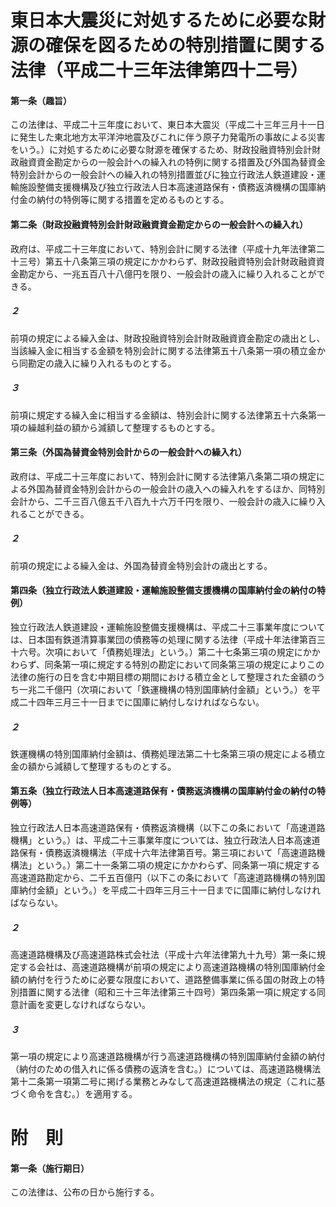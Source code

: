 # 東日本大震災に対処するために必要な財源の確保を図るための特別措置に関する法律（平成二十三年法律第四十二号）
#### 第一条（趣旨）
この法律は、平成二十三年度において、東日本大震災（平成二十三年三月十一日に発生した東北地方太平洋沖地震及びこれに伴う原子力発電所の事故による災害をいう。）に対処するために必要な財源を確保するため、財政投融資特別会計財政融資資金勘定からの一般会計への繰入れの特例に関する措置及び外国為替資金特別会計からの一般会計への繰入れの特別措置並びに独立行政法人鉄道建設・運輸施設整備支援機構及び独立行政法人日本高速道路保有・債務返済機構の国庫納付金の納付の特例等に関する措置を定めるものとする。
#### 第二条（財政投融資特別会計財政融資資金勘定からの一般会計への繰入れ）
政府は、平成二十三年度において、特別会計に関する法律（平成十九年法律第二十三号）第五十八条第三項の規定にかかわらず、財政投融資特別会計財政融資資金勘定から、一兆五百八十八億円を限り、一般会計の歳入に繰り入れることができる。
##### ２
前項の規定による繰入金は、財政投融資特別会計財政融資資金勘定の歳出とし、当該繰入金に相当する金額を特別会計に関する法律第五十八条第一項の積立金から同勘定の歳入に繰り入れるものとする。
##### ３
前項に規定する繰入金に相当する金額は、特別会計に関する法律第五十六条第一項の繰越利益の額から減額して整理するものとする。
#### 第三条（外国為替資金特別会計からの一般会計への繰入れ）
政府は、平成二十三年度において、特別会計に関する法律第八条第二項の規定による外国為替資金特別会計からの一般会計の歳入への繰入れをするほか、同特別会計から、二千三百八億五千八百九十六万千円を限り、一般会計の歳入に繰り入れることができる。
##### ２
前項の規定による繰入金は、外国為替資金特別会計の歳出とする。
#### 第四条（独立行政法人鉄道建設・運輸施設整備支援機構の国庫納付金の納付の特例）
独立行政法人鉄道建設・運輸施設整備支援機構は、平成二十三事業年度については、日本国有鉄道清算事業団の債務等の処理に関する法律（平成十年法律第百三十六号。次項において「債務処理法」という。）第二十七条第三項の規定にかかわらず、同条第一項に規定する特別の勘定において同条第三項の規定によりこの法律の施行の日を含む中期目標の期間における積立金として整理された金額のうち一兆二千億円（次項において「鉄運機構の特別国庫納付金額」という。）を平成二十四年三月三十一日までに国庫に納付しなければならない。
##### ２
鉄運機構の特別国庫納付金額は、債務処理法第二十七条第三項の規定による積立金の額から減額して整理するものとする。
#### 第五条（独立行政法人日本高速道路保有・債務返済機構の国庫納付金の納付の特例等）
独立行政法人日本高速道路保有・債務返済機構（以下この条において「高速道路機構」という。）は、平成二十三事業年度については、独立行政法人日本高速道路保有・債務返済機構法（平成十六年法律第百号。第三項において「高速道路機構法」という。）第二十一条第二項の規定にかかわらず、同条第一項に規定する高速道路勘定から、二千五百億円（以下この条において「高速道路機構の特別国庫納付金額」という。）を平成二十四年三月三十一日までに国庫に納付しなければならない。
##### ２
高速道路機構及び高速道路株式会社法（平成十六年法律第九十九号）第一条に規定する会社は、高速道路機構が前項の規定により高速道路機構の特別国庫納付金額の納付を行うために必要な限度において、道路整備事業に係る国の財政上の特別措置に関する法律（昭和三十三年法律第三十四号）第四条第一項に規定する同意計画を変更しなければならない。
##### ３
第一項の規定により高速道路機構が行う高速道路機構の特別国庫納付金額の納付（納付のための借入れに係る債務の返済を含む。）については、高速道路機構法第十二条第一項第二号に掲げる業務とみなして高速道路機構法の規定（これに基づく命令を含む。）を適用する。
# 附　則
#### 第一条（施行期日）
この法律は、公布の日から施行する。
